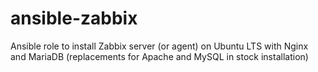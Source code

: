 # ansible-zabbix
Ansible role to install Zabbix server (or agent) on Ubuntu LTS with Nginx and MariaDB (replacements for Apache and MySQL in stock installation)
